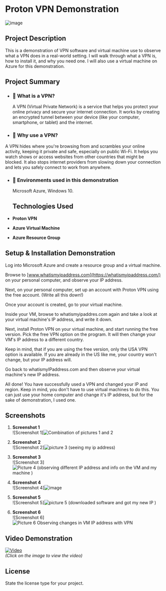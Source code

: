 # Proton VPN Demonstration

![image](https://github.com/user-attachments/assets/ce687fd7-904f-41a1-b8cc-32f754574559)




## **Project Description**
This is a demonstration of VPN software and virtual machine use to observe what a VPN does in a real-world setting. I will walk through what a VPN is, how to install it, and why you need one. I will also use a virtual machine on Azure for this demonstration.

## **Project Summary**
- ### **🔹 What is a VPN?** 
  A VPN (Virtual Private Network) is a service that helps you protect your online privacy and secure your internet connection. It works by creating an encrypted tunnel between your device (like your computer, smartphone, or tablet) and the internet.
  
- ### **🔹 Why use a VPN?** 
 A VPN hides where you're browsing from and scrambles your online activity, keeping it private and safe, especially on public Wi-Fi. It helps you watch shows or access websites from other countries that might be blocked. It also stops internet providers from slowing down your connection and lets you safely connect to work from anywhere.
- ### **🔹 Environments used in this demonstration** 
  Microsoft Azure, Windows 10.

  ## **Technologies Used**

- **Proton VPN**
- **Azure Virtual Machine**
- **Azure Resource Group**

## **Setup & Installation Demonstration**
Log into Microsoft Azure and create a resource group and a virtual machine.

Browse to [www.whatismyipaddress.com](https://whatismyipaddress.com/) on your personal computer, and observe your IP address.

Next, on your personal computer, set up an account with Proton VPN using the free account. (Write all this down!)

Once your account is created, go to your virtual machine. 

Inside your VM, browse to whatismyipaddres.com again and take a look at your virtual machine's IP address, and write it down.

Next, install Proton VPN on your virtual machine, and start running the free version. Pick the free VPN option on the program. It will then change your VM's IP address to a different country.

Keep in mind, that if you are using the free version, only the USA VPN option is available. If you are already in the US like me, your country won't change, but your IP address will.

Go back to whatismyIPaddress.com and then observe your virtual machine's new IP address.

All done! You have successfully used a VPN and changed your IP and region. Keep in mind, you don't have to use virtual machines to do this. You can just use your home computer and change it's IP address, but for the sake of demonstration, I used one.



## **Screenshots**

1. **Screenshot 1**  
   ![Screenshot 1]![Combination of pictures 1 and 2](https://github.com/user-attachments/assets/1528e518-456c-40e9-b05c-a0665f218503)

  
2. **Screenshot 2**  
   ![Screenshot 2]![picture 3 (seeing my ip address)](https://github.com/user-attachments/assets/7524485d-9f77-42ca-98bb-6be12b13bbca)
  
  
3. **Screenshot 3**  
   ![Screenshot 3]![Picture 4 (observing different IP address and info on the VM and my machine )](https://github.com/user-attachments/assets/78944af8-8530-46cb-b03a-7d2a9b22cfc5)

  
4. **Screenshot 4**  
   ![Screenshot 4]![image](https://github.com/user-attachments/assets/44c57c2c-2cd7-42c6-8db3-c271cadb6b54)
 
  
5. **Screenshot 5**  
   ![Screenshot 5]![picture 5  (downloaded software and got my new IP )](https://github.com/user-attachments/assets/c02fa26a-8de2-4a25-aad0-5fee7b9e3fde)

  
6. **Screenshot 6**  
   ![Screenshot 6]![Picture 6  Observing changes in VM IP address with VPN](https://github.com/user-attachments/assets/78a2c4f0-7c2a-46d4-b613-7a4dfaf71a77)


## **Video Demonstration**
[![Video](https://img.youtube.com/vi/YOUR_VIDEO_ID/0.jpg)](https://www.youtube.com/watch?v=YOUR_VIDEO_ID)  
*(Click on the image to view the video)*

## **License**
State the license type for your project.
